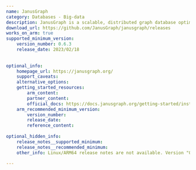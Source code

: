 ```yaml
---
name: JanusGraph
category: Databases - Big-data
description: JanusGraph is a scalable, distributed graph database optimized for storing and querying large-scale graph data structures.
download_url: https://github.com/JanusGraph/janusgraph/releases
works_on_arm: true
supported_minimum_version:
    version_number: 0.6.3
    release_date: 2023/02/18
 
 
optional_info:
    homepage_url: https://janusgraph.org/
    support_caveats:
    alternative_options:
    getting_started_resources:
        arm_content:
        partner_content:
        official_docs: https://docs.janusgraph.org/getting-started/installation/
    arm_recommended_minimum_version:
        version_number:
        release_date:
        reference_content:
 
optional_hidden_info:
    release_notes__supported_minimum:
    release_notes__recommended_minimum:
    other_info: Linux/ARM64 release notes are not available. Version "0.6.3" has been successfully installed and tested on the Neoverse N1, prior versions are failing to run.
 
---
```

